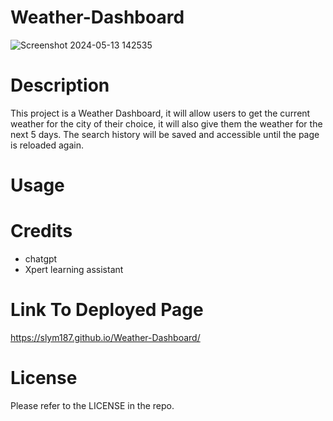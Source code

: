 # Weather-Dashboard
![Screenshot 2024-05-13 142535](https://github.com/slym187/Weather-Dashboard/assets/163611320/befd7495-c3e8-429b-bbe7-6506690ec9ed)


# Description
This project is a Weather Dashboard, it will allow users to get the current weather for the city of their choice, it will also give them the weather for the next 5 days. The search history will be saved and accessible until the page is reloaded again.
# Usage

# Credits
- chatgpt
- Xpert learning assistant
# Link To Deployed Page
https://slym187.github.io/Weather-Dashboard/
# License
Please refer to the LICENSE in the repo.
